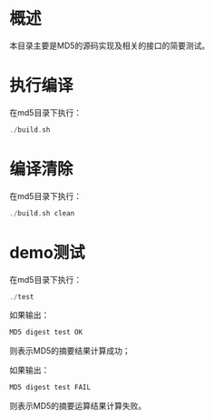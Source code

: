 # 概述

本目录主要是MD5的源码实现及相关的接口的简要测试。

# 执行编译

在md5目录下执行：

```c
./build.sh
```

# 编译清除

在md5目录下执行：

```c
./build.sh clean
```

# demo测试

在md5目录下执行：

```c
./test
```

如果输出：

```c
MD5 digest test OK
```

则表示MD5的摘要结果计算成功；

如果输出：

```c
MD5 digest test FAIL
```

则表示MD5的摘要运算结果计算失败。

